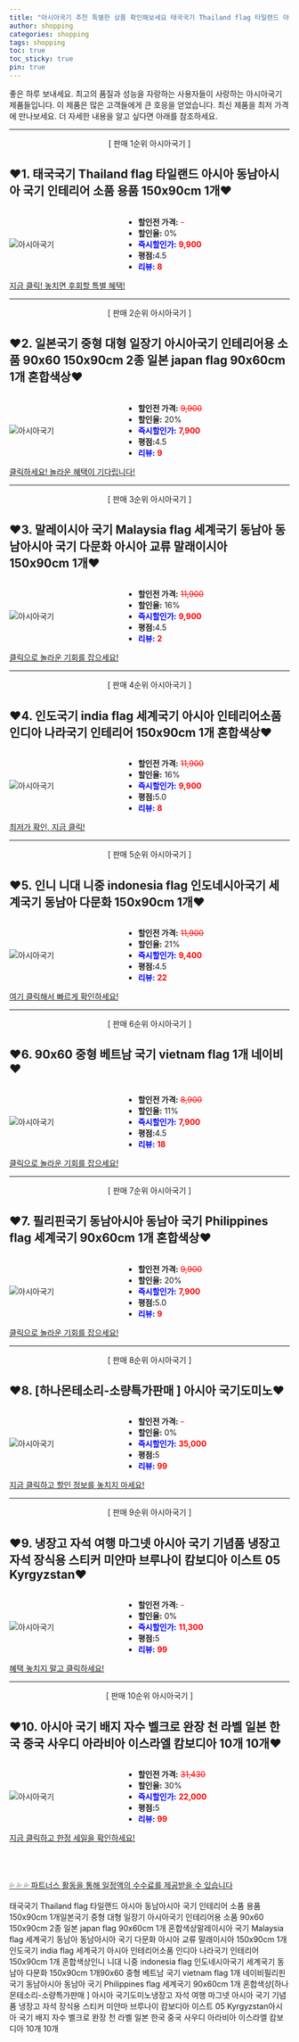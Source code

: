 ```yaml
---
title: "아시아국기 추천 특별한 상품 확인해보세요 태국국기 Thailand flag 타일랜드 아시아"
author: shopping
categories: shopping
tags: shopping
toc: true
toc_sticky: true
pin: true
---
```

좋은 하루 보내세요. 최고의 품질과 성능을 자랑하는 사용자들이 사랑하는 아시아국기 제품들입니다. 이 제품은 많은 고객들에게 큰 호응을 얻었습니다. 최신 제품을 최저 가격에 만나보세요. 더 자세한 내용을 알고 싶다면 아래를 참조하세요.

---
<p class="toplist" style="margin: 0 auto; display: block; width: fit-content;">[ 판매 1순위 아시아국기 ]</p>

<h2><strong>❤️1. 태국국기 Thailand flag 타일랜드 아시아 동남아시아 국기 인테리어 소품 용품 150x90cm 1개❤️</strong></h2>

<div style="display: flex; align-items: center;">
    <div style="flex: 0.4;">
        <img src="https://thumbnail8.coupangcdn.com/thumbnails/remote/230x230ex/image/vendor_inventory/c6cd/e5417fa83f5e65c30b5e1744116f5e81c292a3c848e8df0101b624d63941.jpg" alt="아시아국기" style="max-width: 100%;">
    </div>
    <div style="flex: 0.6; margin-left: 10px;">
        <ul>
            <li><strong>할인전 가격:</strong> <del style="color: red;">-</del></li>
            <li><strong>할인율:</strong> 0%</li>
            <li><span style='color:blue'><strong>즉시할인가:</strong></span> <span style='color:red'><strong>9,900</strong></span></li>
            <li><strong>평점:</strong>4.5</li>
            <li><span style='color:blue'><strong>리뷰:</strong></span> <span style='color:red'><strong>8</strong></span></li>
        </ul>
    </div>
</div>
<div class="center">
    <a href="https://William4Davisa.github.io?lptag=AF9450613&subid=githubio&pageKey=6795533640&traceid=V0-153&itemId=16022661855&vendorItemId=83227025249" class="myButton">
        지금 클릭! 놓치면 후회할 특별 혜택!
    </a>
</div>


---
<p class="toplist" style="margin: 0 auto; display: block; width: fit-content;">[ 판매 2순위 아시아국기 ]</p>

<h2><strong>❤️2. 일본국기 중형 대형 일장기 아시아국기 인테리어용 소품 90x60 150x90cm 2종 일본 japan flag 90x60cm 1개 혼합색상❤️</strong></h2>

<div style="display: flex; align-items: center;">
    <div style="flex: 0.4;">
        <img src="https://thumbnail10.coupangcdn.com/thumbnails/remote/230x230ex/image/vendor_inventory/c55c/82ec63b921cc48ca9b937f8a067c3421913658c2b7848c98855fd2b26aa6.jpg" alt="아시아국기" style="max-width: 100%;">
    </div>
    <div style="flex: 0.6; margin-left: 10px;">
        <ul>
            <li><strong>할인전 가격:</strong> <del style="color: red;">9,900</del></li>
            <li><strong>할인율:</strong> 20%</li>
            <li><span style='color:blue'><strong>즉시할인가:</strong></span> <span style='color:red'><strong>7,900</strong></span></li>
            <li><strong>평점:</strong>4.5</li>
            <li><span style='color:blue'><strong>리뷰:</strong></span> <span style='color:red'><strong>9</strong></span></li>
        </ul>
    </div>
</div>
<div class="center">
    <a href="https://William4Davisa.github.io?lptag=AF9450613&subid=githubio&pageKey=6709533437&traceid=V0-153&itemId=15571238742&vendorItemId=82790330678" class="myButton">
        클릭하세요! 놀라운 혜택이 기다립니다!
    </a>
</div>


---
<p class="toplist" style="margin: 0 auto; display: block; width: fit-content;">[ 판매 3순위 아시아국기 ]</p>

<h2><strong>❤️3. 말레이시아 국기 Malaysia flag 세계국기 동남아 동남아시아 국기 다문화 아시아 교류 말래이시아 150x90cm 1개❤️</strong></h2>

<div style="display: flex; align-items: center;">
    <div style="flex: 0.4;">
        <img src="https://thumbnail8.coupangcdn.com/thumbnails/remote/230x230ex/image/vendor_inventory/9458/617c3d31d55fcb09809c9415f21495c14fb06b40a65629078fad7fb56c97.jpg" alt="아시아국기" style="max-width: 100%;">
    </div>
    <div style="flex: 0.6; margin-left: 10px;">
        <ul>
            <li><strong>할인전 가격:</strong> <del style="color: red;">11,900</del></li>
            <li><strong>할인율:</strong> 16%</li>
            <li><span style='color:blue'><strong>즉시할인가:</strong></span> <span style='color:red'><strong>9,900</strong></span></li>
            <li><strong>평점:</strong>4.5</li>
            <li><span style='color:blue'><strong>리뷰:</strong></span> <span style='color:red'><strong>2</strong></span></li>
        </ul>
    </div>
</div>
<div class="center">
    <a href="https://William4Davisa.github.io?lptag=AF9450613&subid=githubio&pageKey=7449465676&traceid=V0-153&itemId=19390322746&vendorItemId=86502644324" class="myButton">
        클릭으로 놀라운 기회를 잡으세요!
    </a>
</div>


---
<p class="toplist" style="margin: 0 auto; display: block; width: fit-content;">[ 판매 4순위 아시아국기 ]</p>

<h2><strong>❤️4. 인도국기 india flag 세계국기 아시아 인테리어소품 인디아 나라국기 인테리어 150x90cm 1개 혼합색상❤️</strong></h2>

<div style="display: flex; align-items: center;">
    <div style="flex: 0.4;">
        <img src="https://thumbnail9.coupangcdn.com/thumbnails/remote/230x230ex/image/vendor_inventory/206f/471677445d9e9ed54ec2f8d330462f694ceec98c78d3484839c2849fcd77.jpg" alt="아시아국기" style="max-width: 100%;">
    </div>
    <div style="flex: 0.6; margin-left: 10px;">
        <ul>
            <li><strong>할인전 가격:</strong> <del style="color: red;">11,900</del></li>
            <li><strong>할인율:</strong> 16%</li>
            <li><span style='color:blue'><strong>즉시할인가:</strong></span> <span style='color:red'><strong>9,900</strong></span></li>
            <li><strong>평점:</strong>5.0</li>
            <li><span style='color:blue'><strong>리뷰:</strong></span> <span style='color:red'><strong>8</strong></span></li>
        </ul>
    </div>
</div>
<div class="center">
    <a href="https://William4Davisa.github.io?lptag=AF9450613&subid=githubio&pageKey=6871982909&traceid=V0-153&itemId=16442805511&vendorItemId=83633511181" class="myButton">
        최저가 확인, 지금 클릭!
    </a>
</div>


---
<p class="toplist" style="margin: 0 auto; display: block; width: fit-content;">[ 판매 5순위 아시아국기 ]</p>

<h2><strong>❤️5. 인니 니대 니중 indonesia flag 인도네시아국기 세계국기 동남아 다문화 150x90cm 1개❤️</strong></h2>

<div style="display: flex; align-items: center;">
    <div style="flex: 0.4;">
        <img src="https://thumbnail10.coupangcdn.com/thumbnails/remote/230x230ex/image/vendor_inventory/61bd/42da32d5c66fdee3f14aa2bd2993018d25768aedf1f693e0a3b19cd9d798.jpg" alt="아시아국기" style="max-width: 100%;">
    </div>
    <div style="flex: 0.6; margin-left: 10px;">
        <ul>
            <li><strong>할인전 가격:</strong> <del style="color: red;">11,900</del></li>
            <li><strong>할인율:</strong> 21%</li>
            <li><span style='color:blue'><strong>즉시할인가:</strong></span> <span style='color:red'><strong>9,400</strong></span></li>
            <li><strong>평점:</strong>4.5</li>
            <li><span style='color:blue'><strong>리뷰:</strong></span> <span style='color:red'><strong>22</strong></span></li>
        </ul>
    </div>
</div>
<div class="center">
    <a href="https://William4Davisa.github.io?lptag=AF9450613&subid=githubio&pageKey=7462868023&traceid=V0-153&itemId=19455905701&vendorItemId=85262352700" class="myButton">
        여기 클릭해서 빠르게 확인하세요!
    </a>
</div>


---
<p class="toplist" style="margin: 0 auto; display: block; width: fit-content;">[ 판매 6순위 아시아국기 ]</p>

<h2><strong>❤️6. 90x60 중형 베트남 국기 vietnam flag 1개 네이비❤️</strong></h2>

<div style="display: flex; align-items: center;">
    <div style="flex: 0.4;">
        <img src="https://thumbnail7.coupangcdn.com/thumbnails/remote/230x230ex/image/vendor_inventory/c95b/72c68192a9b1d5f26a68a9fd96ed7db3f8f2b233fe12b9fd0ccd74bb0a4d.jpg" alt="아시아국기" style="max-width: 100%;">
    </div>
    <div style="flex: 0.6; margin-left: 10px;">
        <ul>
            <li><strong>할인전 가격:</strong> <del style="color: red;">8,900</del></li>
            <li><strong>할인율:</strong> 11%</li>
            <li><span style='color:blue'><strong>즉시할인가:</strong></span> <span style='color:red'><strong>7,900</strong></span></li>
            <li><strong>평점:</strong>4.5</li>
            <li><span style='color:blue'><strong>리뷰:</strong></span> <span style='color:red'><strong>18</strong></span></li>
        </ul>
    </div>
</div>
<div class="center">
    <a href="https://William4Davisa.github.io?lptag=AF9450613&subid=githubio&pageKey=6578977413&traceid=V0-153&itemId=14796957378&vendorItemId=82036785369" class="myButton">
        클릭으로 놀라운 기회를 잡으세요!
    </a>
</div>


---
<p class="toplist" style="margin: 0 auto; display: block; width: fit-content;">[ 판매 7순위 아시아국기 ]</p>

<h2><strong>❤️7. 필리핀국기 동남아시아 동남아 국기 Philippines flag 세계국기 90x60cm 1개 혼합색상❤️</strong></h2>

<div style="display: flex; align-items: center;">
    <div style="flex: 0.4;">
        <img src="https://thumbnail7.coupangcdn.com/thumbnails/remote/230x230ex/image/vendor_inventory/0661/b003e0224c1b9b20963c3bdb6a18bee5b53e1504554e9ae61664ac25f5f0.jpg" alt="아시아국기" style="max-width: 100%;">
    </div>
    <div style="flex: 0.6; margin-left: 10px;">
        <ul>
            <li><strong>할인전 가격:</strong> <del style="color: red;">9,900</del></li>
            <li><strong>할인율:</strong> 20%</li>
            <li><span style='color:blue'><strong>즉시할인가:</strong></span> <span style='color:red'><strong>7,900</strong></span></li>
            <li><strong>평점:</strong>5.0</li>
            <li><span style='color:blue'><strong>리뷰:</strong></span> <span style='color:red'><strong>9</strong></span></li>
        </ul>
    </div>
</div>
<div class="center">
    <a href="https://William4Davisa.github.io?lptag=AF9450613&subid=githubio&pageKey=7180886707&traceid=V0-153&itemId=18266919784&vendorItemId=85262305907" class="myButton">
        클릭으로 놀라운 기회를 잡으세요!
    </a>
</div>


---
<p class="toplist" style="margin: 0 auto; display: block; width: fit-content;">[ 판매 8순위 아시아국기 ]</p>

<h2><strong>❤️8. [하나몬테소리-소량특가판매 ] 아시아 국기도미노❤️</strong></h2>

<div style="display: flex; align-items: center;">
    <div style="flex: 0.4;">
        <img src="https://thumbnail9.coupangcdn.com/thumbnails/remote/230x230ex/image/vendor_inventory/966f/cab38e8e421ff153ddd8541ca05c26987c9d8f576e00380c455b7fc2108c.jpg" alt="아시아국기" style="max-width: 100%;">
    </div>
    <div style="flex: 0.6; margin-left: 10px;">
        <ul>
            <li><strong>할인전 가격:</strong> <del style="color: red;">-</del></li>
            <li><strong>할인율:</strong> 0%</li>
            <li><span style='color:blue'><strong>즉시할인가:</strong></span> <span style='color:red'><strong>35,000</strong></span></li>
            <li><strong>평점:</strong>5</li>
            <li><span style='color:blue'><strong>리뷰:</strong></span> <span style='color:red'><strong>99</strong></span></li>
        </ul>
    </div>
</div>
<div class="center">
    <a href="https://William4Davisa.github.io?lptag=AF9450613&subid=githubio&pageKey=7246821013&traceid=V0-153&itemId=18424853021&vendorItemId=85566631389" class="myButton">
        지금 클릭하고 할인 정보를 놓치지 마세요!
    </a>
</div>


---
<p class="toplist" style="margin: 0 auto; display: block; width: fit-content;">[ 판매 9순위 아시아국기 ]</p>

<h2><strong>❤️9. 냉장고 자석 여행 마그넷 아시아 국기 기념품 냉장고 자석 장식용 스티커 미얀마 브루나이 캄보디아 이스트 05 Kyrgyzstan❤️</strong></h2>

<div style="display: flex; align-items: center;">
    <div style="flex: 0.4;">
        <img src="https://thumbnail8.coupangcdn.com/thumbnails/remote/230x230ex/image/vendor_inventory/7654/796f1f568debc118a0e101474d2ae9c701632dd5ef862b4a75f54459edad.jpg" alt="아시아국기" style="max-width: 100%;">
    </div>
    <div style="flex: 0.6; margin-left: 10px;">
        <ul>
            <li><strong>할인전 가격:</strong> <del style="color: red;">-</del></li>
            <li><strong>할인율:</strong> 0%</li>
            <li><span style='color:blue'><strong>즉시할인가:</strong></span> <span style='color:red'><strong>11,300</strong></span></li>
            <li><strong>평점:</strong>5</li>
            <li><span style='color:blue'><strong>리뷰:</strong></span> <span style='color:red'><strong>99</strong></span></li>
        </ul>
    </div>
</div>
<div class="center">
    <a href="https://William4Davisa.github.io?lptag=AF9450613&subid=githubio&pageKey=7006722773&traceid=V0-153&itemId=17203518655&vendorItemId=88473632066" class="myButton">
        혜택 놓치지 말고 클릭하세요!
    </a>
</div>


---
<p class="toplist" style="margin: 0 auto; display: block; width: fit-content;">[ 판매 10순위 아시아국기 ]</p>

<h2><strong>❤️10. 아시아 국기 배지 자수 벨크로 완장 천 라벨 일본 한국 중국 사우디 아라비아 이스라엘 캄보디아 10개 10개❤️</strong></h2>

<div style="display: flex; align-items: center;">
    <div style="flex: 0.4;">
        <img src="https://thumbnail6.coupangcdn.com/thumbnails/remote/230x230ex/image/vendor_inventory/b8a9/fc730c7c942156e8009ea839f0dde08716a62793f6c4edf96373e079434f.png" alt="아시아국기" style="max-width: 100%;">
    </div>
    <div style="flex: 0.6; margin-left: 10px;">
        <ul>
            <li><strong>할인전 가격:</strong> <del style="color: red;">31,430</del></li>
            <li><strong>할인율:</strong> 30%</li>
            <li><span style='color:blue'><strong>즉시할인가:</strong></span> <span style='color:red'><strong>22,000</strong></span></li>
            <li><strong>평점:</strong>5</li>
            <li><span style='color:blue'><strong>리뷰:</strong></span> <span style='color:red'><strong>99</strong></span></li>
        </ul>
    </div>
</div>
<div class="center">
    <a href="https://William4Davisa.github.io?lptag=AF9450613&subid=githubio&pageKey=7547096115&traceid=V0-153&itemId=19852716639&vendorItemId=86953868906" class="myButton">
        지금 클릭하고 한정 세일을 확인하세요!
    </a>
</div>

<br><br><br>[💦 💦 💦 파트너스 활동을 통해 일정액의 수수료를 제공받을 수 있습니다](https://link.coupang.com/a/bcpT2c)<br><br>태국국기 Thailand flag 타일랜드 아시아 동남아시아 국기 인테리어 소품 용품 150x90cm 1개일본국기 중형 대형 일장기 아시아국기 인테리어용 소품 90x60 150x90cm 2종 일본 japan flag 90x60cm 1개 혼합색상말레이시아 국기 Malaysia flag 세계국기 동남아 동남아시아 국기 다문화 아시아 교류 말래이시아 150x90cm 1개인도국기 india flag 세계국기 아시아 인테리어소품 인디아 나라국기 인테리어 150x90cm 1개 혼합색상인니 니대 니중 indonesia flag 인도네시아국기 세계국기 동남아 다문화 150x90cm 1개90x60 중형 베트남 국기 vietnam flag 1개 네이비필리핀국기 동남아시아 동남아 국기 Philippines flag 세계국기 90x60cm 1개 혼합색상[하나몬테소리-소량특가판매 ] 아시아 국기도미노냉장고 자석 여행 마그넷 아시아 국기 기념품 냉장고 자석 장식용 스티커 미얀마 브루나이 캄보디아 이스트 05 Kyrgyzstan아시아 국기 배지 자수 벨크로 완장 천 라벨 일본 한국 중국 사우디 아라비아 이스라엘 캄보디아 10개 10개